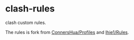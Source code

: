 # clash-rules

clash custom rules.

The rules is fork from [ConnersHua/Profiles](https://github.com/ConnersHua/Profiles/tree/master/Clash) and [lhie1/Rules](https://github.com/lhie1/Rules/tree/master/Clash).
